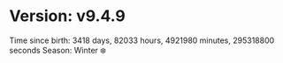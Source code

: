 # Version: v9.4.9
Time since birth: 3418 days, 82033 hours, 4921980 minutes, 295318800 seconds
Season: Winter ❄️
